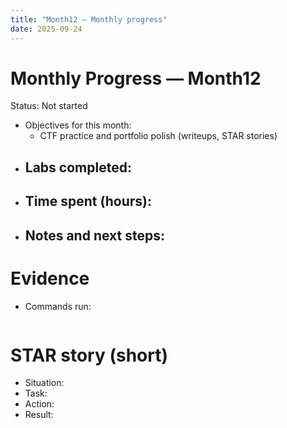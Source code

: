 ```yaml
---
title: "Month12 — Monthly progress"
date: 2025-09-24
---
```


# Monthly Progress — Month12

Status: Not started

- Objectives for this month:
  - CTF practice and portfolio polish (writeups, STAR stories)
- Labs completed:
  - 
- Time spent (hours):
  - 
- Notes and next steps:
  - 

# Evidence
- Commands run:
```

```

# STAR story (short)
- Situation:
- Task:
- Action:
- Result:
